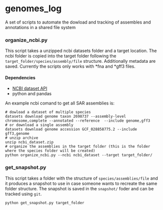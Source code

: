 # genomes_log
A set of scripts to automate the dowload and tracking of assembles and annotations in a shared file system

### organize_ncbi.py
This script takes a unzipped ncbi datasets folder and a target location. The ncbi folder is copied into the target folder following the `target_folder/species/assembly/file` structure. Additionally metadata are saved. Currently the scripts only works with *fna and *gff3 files.

#### Dependencies 
- [NCBI dataset API](https://www.ncbi.nlm.nih.gov/datasets/docs/v2/command-line-tools/download-and-install/)
- python and pandas

An example ncbi comand to get all SAR assemblies is:
```
# dowload a dataset of multiple species 
datasets download genome taxon 2698737 --assembly-level chromosome,complete --annotated --reference  --include genome,gff3
# or download a single assembly
datasets download genome accession GCF_028858775.2 --include gff3,genome
# unzip archive
unzip ncbi_dataset.zip
# organize the assemblies in the target folder (this is the folder where the species folder will be created)
python organize_ncbi.py --ncbi ncbi_dataset --target target_folder/

``` 
### get_snapshot.py
This script takes a folder with the structure of `species/assemblies/file` and it produces a snapshot to use in case someone wants to recreate the same folder structure. The snapshot is saved in the `snapshot/` foder and can be tracked using `git`. 
```
python get_snapshot.py target_folder
``` 

